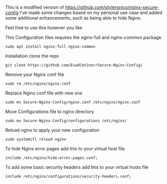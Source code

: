 This is a modified version of https://github.com/stylersnico/nginx-secure-config
I've made some changes based on my personal use case and added some additional enhancements, such as being able to hide Nginx.

Feel free to use this however you like

This Configuration files requires the nginx-full and nginx-common package 

``sudo apt install nginx-full nginx-common``

Installation
clone the repo

``git clone https://github.com/EsadCetiner/Secure-Nginx-Config/``

Remove your Nginx conf file

``sudo rm /etc/nginx/nginx.conf``

Replace Nginx conf file with new one

``sudo mv Secure-Nginx-Config/nginx.conf /etc/nginx/nginx.conf``

Move Configurations file to nginx directory

``sudo mv Secure-Nginx-Config/configurations /etc/nginx/``

Reload nginx to apply your new configuration

``sudo systemctl reload nginx``

To hide Nginx error pages add this to your virtual host file

``include /etc/nginx/hide-error-pages.conf;``

To add some basic security headers add this to your virtual hosts file

``include /etc/nginx/configurations/security-headers.conf;``
